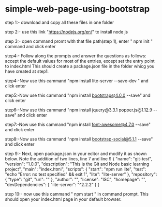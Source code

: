  # simple-web-page-using-bootstrap

step 1:- download and copy all these files in one folder

step 2:- use this link "https://nodejs.org/en/" to install node js

step 3:- open command promt with that file path(step 1), enter " npm init " command and click enter

step4:- Follow along the prompts and answer the questions as follows: accept the default values for most of the entries,
except set the entry point to index.html
This should create a package.json file in the folder whicg you have created at step1.

step4:-Now use this cammand "npm install lite-server --save-dev " and click enter

step5:-Now use this cammand "npm install bootstrap@4.0.0 --save" and click enter

step6:-Now use this cammand "npm install jquery@3.3.1 popper.js@1.12.9 --save" and click enter

step7:-Now use this cammand "npm install font-awesome@4.7.0 --save" and click enter

step8:-Now use this cammand "npm install bootstrap-social@5.1.1 --save" and click enter

step 9:- Next, open package.json in your editor and modify it as shown below. Note the addition of two lines, line 7 and line 9
{
  "name": "git-test",
  "version": "1.0.0",
  "description": "This is the Git and Node basic learning project",
  "main": "index.html",
  "scripts": {
    "start": "npm run lite",
    "test": "echo \"Error: no test specified\" && exit 1",
    "lite": "lite-server"
  },
  "repository": {
    "type": "git",
    "url": ""
  },
  "author": "",
  "license": "ISC",
  "homepage": "",
  "devDependencies": {
    "lite-server": "^2.2.2"
  }
}


step 10:- now use this cammand " npm start " in command prompt.
This should open your index.html page in your default browser.



